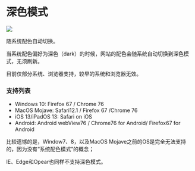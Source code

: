 # 深色模式

![](..\assets\darkmode.gif)

随系统配色自动切换。

当系统配色偏好为深色（dark）的时候，网站的配色会随系统自动切换到深色模式，无须刷新。

目前仅部分系统、浏览器支持，较早的系统和浏览器无效。

### 支持列表

- Windows 10: Firefox 67 / Chrome 76
- MacOS Mojave: Safari12.1 / Firefox 67 /Chrome 76
- iOS 13/iPadOS 13: Safari on iOS
- Android: Android webView76 / Chrome76 for Android/ Firefox67 for Android

比较遗憾的是，Window7、8，以及MacOS Mojave之前的OS是完全无法支持的，因为没有“系统配色模式”的概念；

IE、Edge和Opear也同样不支持深色模式。